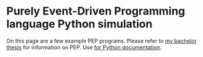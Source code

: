 # Purely Event-Driven Programming language Python simulation

On this page are a few example PEP programs. Please refer to [my bachelor
thesis](https://esc.fnwi.uva.nl/thesis/centraal/files/f522241892.pdf) for
information on PEP. Use [for Python documentation](pydoc.pdf).
